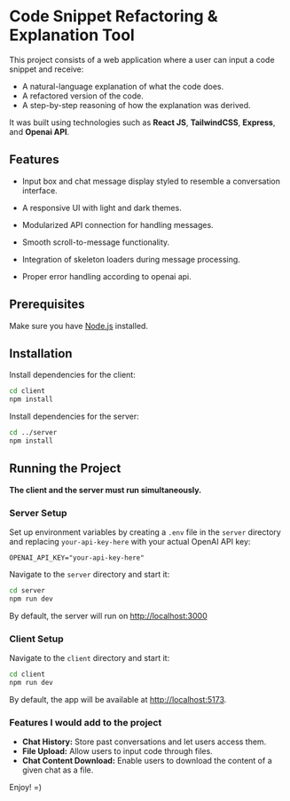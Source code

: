 # Code Snippet Refactoring & Explanation Tool

This project consists of a web application where a user can input a code snippet and receive:

- A natural-language explanation of what the code does.
- A refactored version of the code.
- A step-by-step reasoning of how the explanation was derived.

It was built using technologies such as **React JS**, **TailwindCSS**, **Express**, and **Openai API**.

## Features

- Input box and chat message display styled to resemble a conversation interface.

- A responsive UI with light and dark themes.

- Modularized API connection for handling messages.

- Smooth scroll-to-message functionality.

- Integration of skeleton loaders during message processing.

- Proper error handling according to openai api.


## Prerequisites

Make sure you have [Node.js](https://nodejs.org/) installed.

## Installation

Install dependencies for the client:
```bash
cd client
npm install
```

Install dependencies for the server:
```bash
cd ../server
npm install
```

## Running the Project

**The client and the server must run simultaneously.**

### Server Setup

Set up environment variables by creating a `.env` file in the `server` directory and replacing `your-api-key-here` with your actual OpenAI API key:
 ```env
 OPENAI_API_KEY="your-api-key-here"
 ```

Navigate to the `server` directory and start it:

   ```bash
   cd server
   npm run dev
   ```

By default, the server will run on [http://localhost:3000](http://localhost:3000)

### Client Setup

Navigate to the `client` directory and start it:

   ```bash
   cd client
   npm run dev
   ```

By default, the app will be available at [http://localhost:5173](http://localhost:5173).

### Features I would add to the project
- **Chat History:** Store past conversations and let users access them.
- **File Upload:** Allow users to input code through files.
- **Chat Content Download:** Enable users to download the content of a given chat as a file.


Enjoy! =)

